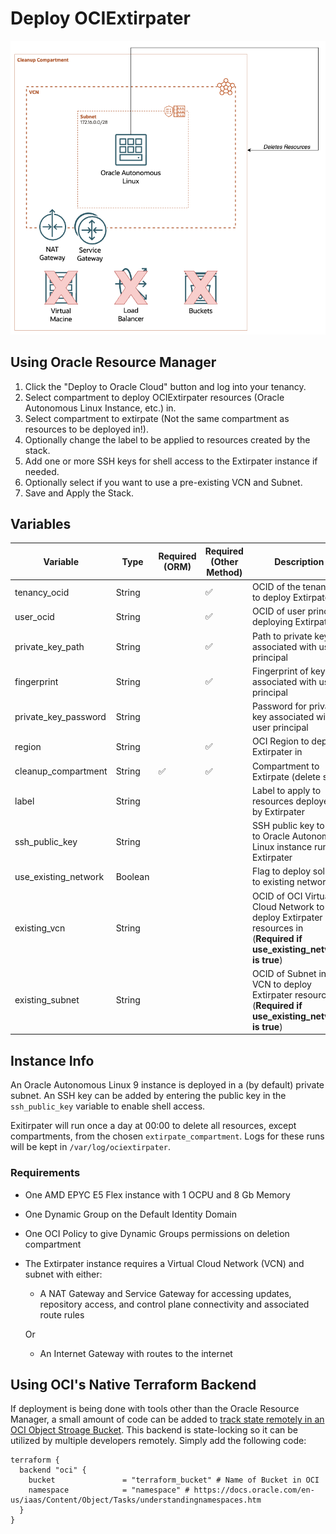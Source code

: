 # Deploy OCIExtirpater

![OCI Extirpater Architecture (Basic)](./images/extirpater.png)

## Using Oracle Resource Manager

1. Click the "Deploy to Oracle Cloud" button and log into your tenancy.
2. Select compartment to deploy OCIExtirpater resources (Oracle Autonomous Linux Instance, etc.) in.
3. Select compartment to extirpate (Not the same compartment as resources to be deployed in!).
4. Optionally change the label to be applied to resources created by the stack.
5. Add one or more SSH keys for shell access to the Extirpater instance if needed.
6. Optionally select if you want to use a pre-existing VCN and Subnet.
7. Save and Apply the Stack.

## Variables

| Variable | Type | Required (ORM) | Required (Other Method) | Description |
| --- | --- | --- | --- | --- |
| tenancy_ocid | String |  | :white_check_mark: | OCID of the tenancy to deploy Extirpater |
| user_ocid | String |  | :white_check_mark: | OCID of user principal deploying Extirpater |
| private_key_path | String |  | :white_check_mark: | Path to private key associated with user principal |
| fingerprint | String |  | :white_check_mark: | Fingerprint of key associated with user principal |
| private_key_password | String |  |  | Password for private key associated with user principal |
| region | String |  | :white_check_mark: | OCI Region to deploy Extirpater in |
| cleanup_compartment | String | :white_check_mark: | :white_check_mark: | Compartment to Extirpate (delete stuff) |
| label | String |  |  | Label to apply to resources deployed by Extirpater |
| ssh_public_key | String |  |  | SSH public key to add to Oracle Autonomous Linux instance running Extirpater |
| use_existing_network | Boolean |  |  | Flag to deploy solution to existing network |
| existing_vcn | String |  |  | OCID of OCI Virtual Cloud Network to deploy Extirpater resources in (**Required if use_existing_network is true**) |
| existing_subnet | String |  |  | OCID of Subnet in VCN to deploy Extirpater resources in (**Required if use_existing_network is true**) |

## Instance Info

An Oracle Autonomous Linux 9 instance is deployed in a (by default) private subnet. An SSH key can be added by entering the public key in the `ssh_public_key` variable to enable shell access.

Exitirpater will run once a day at 00:00 to delete all resources, except compartments, from the chosen `extirpate_compartment`. Logs for these runs will be kept in `/var/log/ociextirpater`.

### Requirements

- One AMD EPYC E5 Flex instance with 1 OCPU and 8 Gb Memory
- One Dynamic Group on the Default Identity Domain
- One OCI Policy to give Dynamic Groups permissions on deletion compartment
- The Extirpater instance requires a Virtual Cloud Network (VCN) and subnet with either:

  - A NAT Gateway and Service Gateway for accessing updates, repository access, and control plane connectivity and associated route rules

  Or

  - An Internet Gateway with routes to the internet

## Using OCI's Native Terraform Backend

If deployment is being done with tools other than the Oracle Resource Manager, a small amount of code can be added to [track state remotely in an OCI Object Stroage Bucket](https://blogs.oracle.com/cloud-infrastructure/post/terraform-oci-state-locking-backend). This backend is state-locking so it can be utilized by multiple developers remotely. Simply add the following code:

```HCL
terraform {
  backend "oci" {
    bucket               = "terraform_bucket" # Name of Bucket in OCI
    namespace            = "namespace" # https://docs.oracle.com/en-us/iaas/Content/Object/Tasks/understandingnamespaces.htm
  }
}
```
